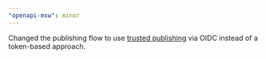 ```yaml
---
"openapi-msw": minor
---
```


Changed the publishing flow to use [trusted publishing](https://docs.npmjs.com/trusted-publishers) via OIDC instead of a token-based approach.
